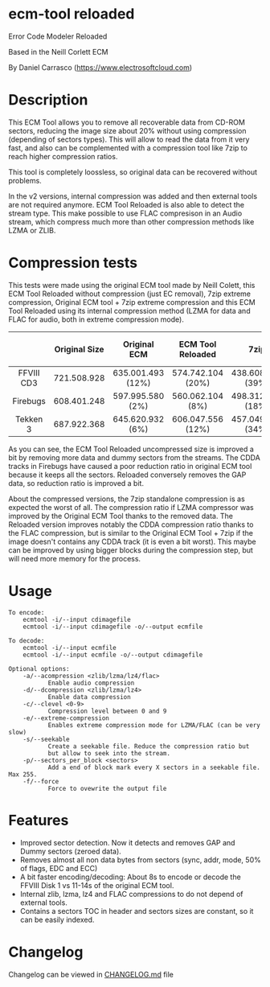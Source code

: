 # ecm-tool reloaded

Error Code Modeler Reloaded

Based in the Neill Corlett ECM

By Daniel Carrasco (https://www.electrosoftcloud.com)

# Description

This ECM Tool allows you to remove all recoverable data from CD-ROM sectors, reducing the image size about 20% without using compression (depending of sectors types). This will allow to read the data from it very fast, and also can be complemented with a compression tool like 7zip to reach higher compression ratios.

This tool is completely loossless, so original data can be recovered without problems.

In the v2 versions, internal compression was added and then external tools are not required anymore. ECM Tool Reloaded is also able to detect the stream type. This make possible to use FLAC compresison in an Audio stream, which compress much more than other compression methods like LZMA or ZLIB.

# Compression tests

This tests were made using the original ECM tool made by Neill Colett, this ECM Tool Reloaded without compression (just EC removal), 7zip extreme compression, Original ECM tool + 7zip extreme compression and this ECM Tool Reloaded using its internal compression method (LZMA for data and FLAC for audio, both in extreme compression mode).

|            | Original Size |    Original ECM   | ECM Tool Reloaded |        7zip       | Original ECM + 7z | ECM Tool Reloaded (Compressed) |
|:----------:|:-------------:|:-----------------:|:-----------------:|:-----------------:|:-----------------:|:------------------------------:|
| FFVIII CD3 |  721.508.928  | 635.001.493 (12%) | 574.742.104 (20%) | 438.608.753 (39%) | 365.071.928 (49%) |        367.058.165 (49%)       |
| Firebugs   |  608.401.248  |  597.995.580 (2%) |  560.062.104 (8%) | 498.312.033 (18%) | 493.397.731 (19%) |        368.291.992 (39%)       |
| Tekken 3   |  687.922.368  |  645.620.932 (6%) | 606.047.556 (12%) | 457.049.639 (34%) | 426.481.504 (38%) |        421.560.711 (39%)       |


As you can see, the ECM Tool Reloaded uncompressed size is improved a bit by removing more data and dummy sectors from the streams. The CDDA tracks in Firebugs have caused a poor reduction ratio in original ECM tool because it keeps all the sectors. Reloaded conversely removes the GAP data, so  reduction ratio is improved a bit.

About the compressed versions, the 7zip standalone compression is as expected the worst of all. The compression ratio if LZMA compressor was improved by the Original ECM Tool thanks to the removed data. The Reloaded version improves notably the CDDA compression ratio thanks to the FLAC compression, but is similar to the Original ECM Tool + 7zip if the image doesn't contains any CDDA track (it is even a bit worst). This maybe can be improved by using bigger blocks during the compression step, but will need more memory for the process.

# Usage

```
To encode:
    ecmtool -i/--input cdimagefile
    ecmtool -i/--input cdimagefile -o/--output ecmfile

To decode:
    ecmtool -i/--input ecmfile
    ecmtool -i/--input ecmfile -o/--output cdimagefile

Optional options:
    -a/--acompression <zlib/lzma/lz4/flac>
           Enable audio compression
    -d/--dcompression <zlib/lzma/lz4>
           Enable data compression
    -c/--clevel <0-9>
           Compression level between 0 and 9
    -e/--extreme-compression
           Enables extreme compression mode for LZMA/FLAC (can be very slow)
    -s/--seekable
           Create a seekable file. Reduce the compression ratio but
           but allow to seek into the stream.
    -p/--sectors_per_block <sectors>
           Add a end of block mark every X sectors in a seekable file. Max 255.
    -f/--force
           Force to ovewrite the output file
```

# Features

* Improved sector detection. Now it detects and removes GAP and Dummy sectors (zeroed data).
* Removes almost all non data bytes from sectors (sync, addr, mode, 50% of flags, EDC and ECC)
* A bit faster encoding/decoding: About 8s to encode or decode the FFVIII Disk 1 vs 11-14s of the original ECM tool.
* Internal zlib, lzma, lz4 and FLAC compressions to do not depend of external tools.
* Contains a sectors TOC in header and sectors sizes are constant, so it can be easily indexed.

# Changelog

Changelog can be viewed in [CHANGELOG.md](CHANGELOG.md) file